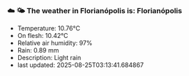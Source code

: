### ☁️ 🌤️  The weather in Florianópolis is: Florianópolis

- Temperature: 10.76°C
- On flesh: 10.42°C
- Relative air humidity: 97%
- Rain: 0.89 mm
- Description: Light rain
- last updated: 2025-08-25T03:13:41.684867
